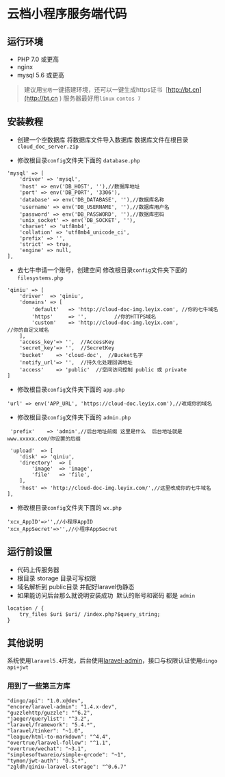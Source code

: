 # 云档小程序服务端代码
## 运行环境 
- PHP 7.0 或更高
- nginx  
- mysql 5.6 或更高


>建议用`宝塔`一键搭建环境，还可以一键生成https证书  [http://bt.cn](http://bt.cn ) 服务器最好用`linux` `contos 7`

## 安装教程
- 创建一个空数据库 将数据库文件导入数据库 数据库文件在根目录 `cloud_doc_server.zip`

- 修改根目录`config`文件夹下面的 `database.php`
```
'mysql' => [
    'driver' => 'mysql',
    'host' => env('DB_HOST', ''),//数据库地址
    'port' => env('DB_PORT', '3306'),
    'database' => env('DB_DATABASE', ''),//数据库名称
    'username' => env('DB_USERNAME', ''),//数据库用户名
    'password' => env('DB_PASSWORD', ''),//数据库密码
    'unix_socket' => env('DB_SOCKET', ''),
    'charset' => 'utf8mb4',
    'collation' => 'utf8mb4_unicode_ci',
    'prefix' => '',
    'strict' => true,
    'engine' => null,
],
```
- 去七牛申请一个账号，创建空间 修改根目录`config`文件夹下面的 `filesystems.php`
```
'qiniu' => [
    'driver'  => 'qiniu',
    'domains' => [
        'default'   => 'http://cloud-doc-img.leyix.com', //你的七牛域名
        'https'     => '',         //你的HTTPS域名
        'custom'    => 'http://cloud-doc-img.leyix.com',                //你的自定义域名
    ],
    'access_key'=> '',  //AccessKey
    'secret_key'=> '',  //SecretKey
    'bucket'    => 'cloud-doc',  //Bucket名字
    'notify_url'=> '',  //持久化处理回调地址
    'access'    => 'public'  //空间访问控制 public 或 private
]
```
- 修改根目录`config`文件夹下面的 `app.php`
```
'url' => env('APP_URL', 'https://cloud-doc.leyix.com'),//改成你的域名
```
- 修改根目录`config`文件夹下面的 `admin.php`
```
 'prefix'    => 'admin',//后台地址前缀 这里是什么  后台地址就是 www.xxxxx.com/你设置的后缀
 
 'upload'  => [
    'disk' => 'qiniu',
    'directory'  => [
        'image'  => 'image',
        'file'   => 'file',
    ],
    'host' => 'http://cloud-doc-img.leyix.com/',//这里改成你的七牛域名
],
```

- 修改根目录`config`文件夹下面的 `wx.php`
```
'xcx_AppID'=>'',//小程序AppID
'xcx_AppSecret'=>'',//小程序AppSecret
```


## 运行前设置


- 代码上传服务器
- 根目录 storage 目录可写权限
- 域名解析到 public目录 并配好laravel伪静态
- 如果能访问后台那么就说明安装成功  默认的账号和密码 都是 `admin`
```
location / {
    try_files $uri $uri/ /index.php?$query_string;
}
```

## 其他说明
系统使用`laravel5.4`开发，后台使用[laravel-admin](https://github.com/z-song/laravel-admin)，接口与权限认证使用`dingo api+jwt`

### 用到了一些第三方库
```
"dingo/api": "1.0.x@dev",
"encore/laravel-admin": "1.4.x-dev",
"guzzlehttp/guzzle": "^6.2",
"jaeger/querylist": "^3.2",
"laravel/framework": "5.4.*",
"laravel/tinker": "~1.0",
"league/html-to-markdown": "^4.4",
"overtrue/laravel-follow": "^1.1",
"overtrue/wechat": "~3.1",
"simplesoftwareio/simple-qrcode": "~1",
"tymon/jwt-auth": "0.5.*",
"zgldh/qiniu-laravel-storage": "^0.6.7"
```
